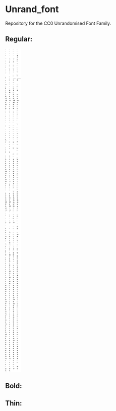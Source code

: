 # Unrand_font
 Repository for the CC0 Unrandomised Font Family.
## Regular:
![](https://raw.githubusercontent.com/Tazshelby2016/Unrand-font/master/Regular/New%20Piskel%20(40).png)
## Bold:

## Thin:

